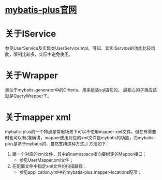 # [mybatis-plus官网]()

# 关于IService
参见UserService及实现类UserServiceImpl。可知，其实IService的功能比较鸡肋，限制比较多，实际中避免使用。

# 关于Wrapper
类似于mybatis-generator中的Criteria，用来组装sql语句的。
最核心的子类应该就是QueryWrapper了。

# 关于mapper xml
mybatis-plus的一个特点是常用场景下可以不使用mapper xml文件。但在有需要时也可以有(准确讲，mapper使用对应的xml文件是mybatis的功能，而mybatis-plus是基于mybatis的，自然支持这种方式。)
方法如下：
1. 建一个对应的xml文件，其中的namespace指向要绑定的Mapper接口；
    * 参见UserMapper.xml文件；
2. 在配置文件中指定xml文件的扫描路径；
    * 参见application.yml中的mybatis-plus.mapper-locations配项；